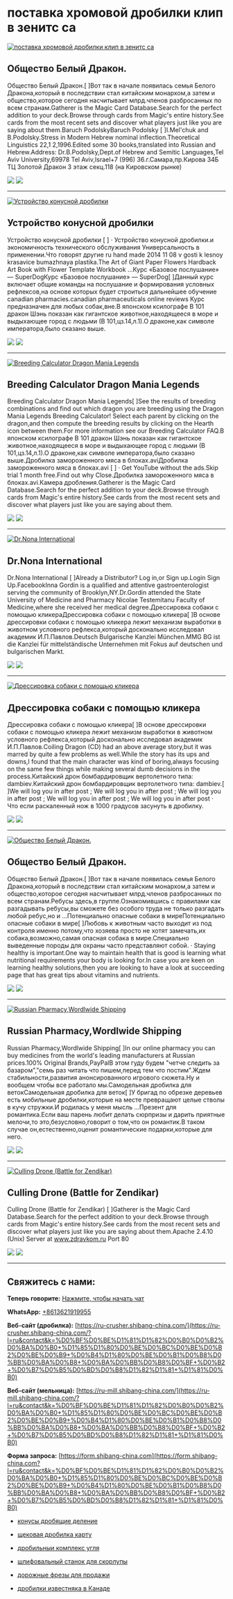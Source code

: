 # поставка хромовой дробилки клип в зенитс са

<a href="https://swt.shibang-china.com/?l=ru&img&k=%D0%BF%D0%BE%D1%81%D1%82%D0%B0%D0%B2%D0%BA%D0%B0+%D1%85%D1%80%D0%BE%D0%BC%D0%BE%D0%B2%D0%BE%D0%B9+%D0%B4%D1%80%D0%BE%D0%B1%D0%B8%D0%BB%D0%BA%D0%B8+%D0%BA%D0%BB%D0%B8%D0%BF+%D0%B2+%D0%B7%D0%B5%D0%BD%D0%B8%D1%82%D1%81+%D1%81%D0%B0" target="_blank">![поставка хромовой дробилки клип в зенитс са](http://static.shibang-china.com/all-800x300/542.jpg)</a>

## Общество Белый Дракон.
Общество Белый Дракон.[ ]Вот так в начале появилась семья Белого Дракона,который в последствии стал китайским монархом,а затем и общество,которое сегодня насчитывает млрд.членов разбросанных по всем странам.Gatherer is the Magic Card Database.Search for the perfect addition to your deck.Browse through cards from Magic's entire history.See cards from the most recent sets and discover what players just like you are saying about them.Baruch PodolskyBaruch Podolsky [ ]I.Mel'chuk and B.Podolsky.Stress in Modern Hebrew nominal inflection.Theoretical Linguistics 22,1 2,1996.Edited some 30 books,translated into Russian and Hebrew.Address: Dr.B.Podolsky,Dept.of Hebrew and Semitic Languages,Tel Aviv University,69978 Tel Aviv,Israel+7 (996) 36.г.Самара,пр.Кирова 34Б ТЦ Золотой Дракон 3 этаж секц.118 (на Кировском рынке)


<a href="https://whatsapp.shibangsoft.com/WhatsApp.php" target="_blank" title="WhatsApp">![](http://static.shibang-china.com/icon/whatsapp.png)</a> <a href="https://swt.shibang-china.com/?l=ru&icon&k=%D0%BF%D0%BE%D1%81%D1%82%D0%B0%D0%B2%D0%BA%D0%B0+%D1%85%D1%80%D0%BE%D0%BC%D0%BE%D0%B2%D0%BE%D0%B9+%D0%B4%D1%80%D0%BE%D0%B1%D0%B8%D0%BB%D0%BA%D0%B8+%D0%BA%D0%BB%D0%B8%D0%BF+%D0%B2+%D0%B7%D0%B5%D0%BD%D0%B8%D1%82%D1%81+%D1%81%D0%B0" target="_blank">![](http://static.shibang-china.com/icon/chat-ru.png)</a>

---

<a href="https://swt.shibang-china.com/?l=ru&img&k=%D0%BF%D0%BE%D1%81%D1%82%D0%B0%D0%B2%D0%BA%D0%B0+%D1%85%D1%80%D0%BE%D0%BC%D0%BE%D0%B2%D0%BE%D0%B9+%D0%B4%D1%80%D0%BE%D0%B1%D0%B8%D0%BB%D0%BA%D0%B8+%D0%BA%D0%BB%D0%B8%D0%BF+%D0%B2+%D0%B7%D0%B5%D0%BD%D0%B8%D1%82%D1%81+%D1%81%D0%B0" target="_blank">![Устройство конусной дробилки](http://static.shibang-china.com/all-800x300/490.jpg)</a>

## Устройство конусной дробилки
Устройство конусной дробилки [ ]&nbsp;&#0183;&#32;Устройство конусной дробилки.и экономичность технического обслуживания Универсальность в применении.Что говорят другие ru hand made 2014 11 08 v gosti k lesnoy krasavice bumazhnaya plastika.The Art of Giant Paper Flowers Hardback Art Book with Flower Template Workbook …Курс &#171;Базовое послушание&#187; — SuperDogКурс &#171;Базовое послушание&#187; — SuperDog[ ]Данный курс включает общие команды на послушание и формирования условных рефлексов,на основе которых будет строиться дальнейшее обучение canadian pharmacies.canadian pharmaceuticals online reviews Курс предназначен для любых собак,вне.В японском ксилографе В 101 дракон Шэнь показан как гигантское животное,находящееся в море и выдыхающее город с людьми (В 101,цз.14,л.1).О драконе,как символе императора,было сказано выше.


<a href="https://whatsapp.shibangsoft.com/WhatsApp.php" target="_blank" title="WhatsApp">![](http://static.shibang-china.com/icon/whatsapp.png)</a> <a href="https://swt.shibang-china.com/?l=ru&icon&k=%D0%BF%D0%BE%D1%81%D1%82%D0%B0%D0%B2%D0%BA%D0%B0+%D1%85%D1%80%D0%BE%D0%BC%D0%BE%D0%B2%D0%BE%D0%B9+%D0%B4%D1%80%D0%BE%D0%B1%D0%B8%D0%BB%D0%BA%D0%B8+%D0%BA%D0%BB%D0%B8%D0%BF+%D0%B2+%D0%B7%D0%B5%D0%BD%D0%B8%D1%82%D1%81+%D1%81%D0%B0" target="_blank">![](http://static.shibang-china.com/icon/chat-ru.png)</a>

---

<a href="https://swt.shibang-china.com/?l=ru&img&k=%D0%BF%D0%BE%D1%81%D1%82%D0%B0%D0%B2%D0%BA%D0%B0+%D1%85%D1%80%D0%BE%D0%BC%D0%BE%D0%B2%D0%BE%D0%B9+%D0%B4%D1%80%D0%BE%D0%B1%D0%B8%D0%BB%D0%BA%D0%B8+%D0%BA%D0%BB%D0%B8%D0%BF+%D0%B2+%D0%B7%D0%B5%D0%BD%D0%B8%D1%82%D1%81+%D1%81%D0%B0" target="_blank">![Breeding Calculator Dragon Mania Legends](http://static.shibang-china.com/all-800x300/456.jpg)</a>

## Breeding Calculator Dragon Mania Legends
Breeding Calculator Dragon Mania Legends[ ]See the results of breeding combinations and find out which dragon you are breeding using the Dragon Mania Legends Breeding Calculator! Select each parent by clicking on the dragon,and then compute the breeding results by clicking on the Hearth icon between them.For more information see our Breeding Calculator FAQ.В японском ксилографе В 101 дракон Шэнь показан как гигантское животное,находящееся в море и выдыхающее город с людьми (В 101,цз.14,л.1).О драконе,как символе императора,было сказано выше.Дробилка замороженного мяса в блоках.aviДробилка замороженного мяса в блоках.avi [ ]&nbsp;&#0183;&#32;Get YouTube without the ads.Skip trial 1 month free.Find out why Close.Дробилка замороженного мяса в блоках.avi.Камера дробления.Gatherer is the Magic Card Database.Search for the perfect addition to your deck.Browse through cards from Magic's entire history.See cards from the most recent sets and discover what players just like you are saying about them.


<a href="https://whatsapp.shibangsoft.com/WhatsApp.php" target="_blank" title="WhatsApp">![](http://static.shibang-china.com/icon/whatsapp.png)</a> <a href="https://swt.shibang-china.com/?l=ru&icon&k=%D0%BF%D0%BE%D1%81%D1%82%D0%B0%D0%B2%D0%BA%D0%B0+%D1%85%D1%80%D0%BE%D0%BC%D0%BE%D0%B2%D0%BE%D0%B9+%D0%B4%D1%80%D0%BE%D0%B1%D0%B8%D0%BB%D0%BA%D0%B8+%D0%BA%D0%BB%D0%B8%D0%BF+%D0%B2+%D0%B7%D0%B5%D0%BD%D0%B8%D1%82%D1%81+%D1%81%D0%B0" target="_blank">![](http://static.shibang-china.com/icon/chat-ru.png)</a>

---

<a href="https://swt.shibang-china.com/?l=ru&img&k=%D0%BF%D0%BE%D1%81%D1%82%D0%B0%D0%B2%D0%BA%D0%B0+%D1%85%D1%80%D0%BE%D0%BC%D0%BE%D0%B2%D0%BE%D0%B9+%D0%B4%D1%80%D0%BE%D0%B1%D0%B8%D0%BB%D0%BA%D0%B8+%D0%BA%D0%BB%D0%B8%D0%BF+%D0%B2+%D0%B7%D0%B5%D0%BD%D0%B8%D1%82%D1%81+%D1%81%D0%B0" target="_blank">![Dr.Nona International](http://static.shibang-china.com/all-800x300/1463.jpg)</a>

## Dr.Nona International
Dr.Nona International [ ]Already a Distributor? Log in,or Sign up.Login Sign Up.FacebookInna Gordin is a qualified and attentive gastroenterologist serving the community of Brooklyn,NY.Dr.Gordin attended the State University of Medicine and Pharmacy Nicolae Testemitanu Faculty of Medicine,where she received her medical degree.Дрессировка собаки с помощью кликераДрессировка собаки с помощью кликера[ ]В основе дрессировки собаки с помощью кликера лежит механизм выработки в животном условного рефлекса,который досконально исследовал академик И.П.Павлов.Deutsch Bulgarische Kanzlei M&#252;nchen.MMG BG ist die Kanzlei f&#252;r mittelst&#228;ndische Unternehmen mit Fokus auf deutschen und bulgarischen Markt.


<a href="https://whatsapp.shibangsoft.com/WhatsApp.php" target="_blank" title="WhatsApp">![](http://static.shibang-china.com/icon/whatsapp.png)</a> <a href="https://swt.shibang-china.com/?l=ru&icon&k=%D0%BF%D0%BE%D1%81%D1%82%D0%B0%D0%B2%D0%BA%D0%B0+%D1%85%D1%80%D0%BE%D0%BC%D0%BE%D0%B2%D0%BE%D0%B9+%D0%B4%D1%80%D0%BE%D0%B1%D0%B8%D0%BB%D0%BA%D0%B8+%D0%BA%D0%BB%D0%B8%D0%BF+%D0%B2+%D0%B7%D0%B5%D0%BD%D0%B8%D1%82%D1%81+%D1%81%D0%B0" target="_blank">![](http://static.shibang-china.com/icon/chat-ru.png)</a>

---

<a href="https://swt.shibang-china.com/?l=ru&img&k=%D0%BF%D0%BE%D1%81%D1%82%D0%B0%D0%B2%D0%BA%D0%B0+%D1%85%D1%80%D0%BE%D0%BC%D0%BE%D0%B2%D0%BE%D0%B9+%D0%B4%D1%80%D0%BE%D0%B1%D0%B8%D0%BB%D0%BA%D0%B8+%D0%BA%D0%BB%D0%B8%D0%BF+%D0%B2+%D0%B7%D0%B5%D0%BD%D0%B8%D1%82%D1%81+%D1%81%D0%B0" target="_blank">![Дрессировка собаки с помощью кликера](http://static.shibang-china.com/all-800x300/379.jpg)</a>

## Дрессировка собаки с помощью кликера
Дрессировка собаки с помощью кликера[ ]В основе дрессировки собаки с помощью кликера лежит механизм выработки в животном условного рефлекса,который досконально исследовал академик И.П.Павлов.Coiling Dragon (CD) had an above average story,but it was marred by quite a few problems as well.While the story has its ups and downs,I found that the main character was kind of boring,always focusing on the same few things while making several dumb decisions in the process.Китайский дрон бомбардировщик вертолетного типа: dambiev.Китайский дрон бомбардировщик вертолетного типа: dambiev.[ ]We will log you in after post ; We will log you in after post ; We will log you in after post ; We will log you in after post ; We will log you in after post&nbsp;&#0183;&#32;Что если раскаленный нож в 1000 градусов засунуть в дробилку.


<a href="https://whatsapp.shibangsoft.com/WhatsApp.php" target="_blank" title="WhatsApp">![](http://static.shibang-china.com/icon/whatsapp.png)</a> <a href="https://swt.shibang-china.com/?l=ru&icon&k=%D0%BF%D0%BE%D1%81%D1%82%D0%B0%D0%B2%D0%BA%D0%B0+%D1%85%D1%80%D0%BE%D0%BC%D0%BE%D0%B2%D0%BE%D0%B9+%D0%B4%D1%80%D0%BE%D0%B1%D0%B8%D0%BB%D0%BA%D0%B8+%D0%BA%D0%BB%D0%B8%D0%BF+%D0%B2+%D0%B7%D0%B5%D0%BD%D0%B8%D1%82%D1%81+%D1%81%D0%B0" target="_blank">![](http://static.shibang-china.com/icon/chat-ru.png)</a>

---

<a href="https://swt.shibang-china.com/?l=ru&img&k=%D0%BF%D0%BE%D1%81%D1%82%D0%B0%D0%B2%D0%BA%D0%B0+%D1%85%D1%80%D0%BE%D0%BC%D0%BE%D0%B2%D0%BE%D0%B9+%D0%B4%D1%80%D0%BE%D0%B1%D0%B8%D0%BB%D0%BA%D0%B8+%D0%BA%D0%BB%D0%B8%D0%BF+%D0%B2+%D0%B7%D0%B5%D0%BD%D0%B8%D1%82%D1%81+%D1%81%D0%B0" target="_blank">![Общество Белый Дракон.](http://static.shibang-china.com/all-800x300/1461.jpg)</a>

## Общество Белый Дракон.
Общество Белый Дракон.[ ]Вот так в начале появилась семья Белого Дракона,который в последствии стал китайским монархом,а затем и общество,которое сегодня насчитывает млрд.членов разбросанных по всем странам.Ребусы здесь,в группе.Ознакомившись с правилами как разгадывать ребусы,вы сможете без особого труда не только разгадать любой ребус,но и …Потенциально опасные собаки в миреПотенциально опасные собаки в мире[ ]Любовь к животным часто выходит из под контроля именно потому,что хозяева просто не хотят замечать,их собака,возможно,самая опасная собака в мире.Специально выведенные породы для охраны часто представляют собой.&nbsp;&#0183;&#32;Staying healthy is important.One way to maintain health that is good is learning what nutritional requirements your body is looking for.In case you are keen on learning healthy solutions,then you are looking to have a look at succeeding page that has great tips about vitamins and nutrients.


<a href="https://whatsapp.shibangsoft.com/WhatsApp.php" target="_blank" title="WhatsApp">![](http://static.shibang-china.com/icon/whatsapp.png)</a> <a href="https://swt.shibang-china.com/?l=ru&icon&k=%D0%BF%D0%BE%D1%81%D1%82%D0%B0%D0%B2%D0%BA%D0%B0+%D1%85%D1%80%D0%BE%D0%BC%D0%BE%D0%B2%D0%BE%D0%B9+%D0%B4%D1%80%D0%BE%D0%B1%D0%B8%D0%BB%D0%BA%D0%B8+%D0%BA%D0%BB%D0%B8%D0%BF+%D0%B2+%D0%B7%D0%B5%D0%BD%D0%B8%D1%82%D1%81+%D1%81%D0%B0" target="_blank">![](http://static.shibang-china.com/icon/chat-ru.png)</a>

---

<a href="https://swt.shibang-china.com/?l=ru&img&k=%D0%BF%D0%BE%D1%81%D1%82%D0%B0%D0%B2%D0%BA%D0%B0+%D1%85%D1%80%D0%BE%D0%BC%D0%BE%D0%B2%D0%BE%D0%B9+%D0%B4%D1%80%D0%BE%D0%B1%D0%B8%D0%BB%D0%BA%D0%B8+%D0%BA%D0%BB%D0%B8%D0%BF+%D0%B2+%D0%B7%D0%B5%D0%BD%D0%B8%D1%82%D1%81+%D1%81%D0%B0" target="_blank">![Russian Pharmacy,Wordlwide Shipping](http://static.shibang-china.com/all-800x300/1064.jpg)</a>

## Russian Pharmacy,Wordlwide Shipping
Russian Pharmacy,Wordlwide Shipping[ ]In our online pharmacy you can buy medicines from the world's leading manufacturers at Russian prices.100% Original Brands,PayPalВ этом гуду будем &quot;четче следить за базаром&quot;,&quot;семь раз читать что пишем,перед тем что постим&quot;.Ждем стабильности,развития анонсированного игрового сюжета.Ну и вообщем чтобы все работало мы.Самодельная дробилка для ветокСамодельная дробилка для веток[ ]У бригад по обрезке деревьев есть мобильные дробилки,которые на месте превращают целые стволы в кучу стружки.И родилась у меня мысль …Презент для романтика.Если ваш парень любит делать сюрпризы и дарить приятные мелочи,то это,безусловно,говорит о том,что он романтик.В таком случае он,естественно,оценит романтические подарки,которые для него.


<a href="https://whatsapp.shibangsoft.com/WhatsApp.php" target="_blank" title="WhatsApp">![](http://static.shibang-china.com/icon/whatsapp.png)</a> <a href="https://swt.shibang-china.com/?l=ru&icon&k=%D0%BF%D0%BE%D1%81%D1%82%D0%B0%D0%B2%D0%BA%D0%B0+%D1%85%D1%80%D0%BE%D0%BC%D0%BE%D0%B2%D0%BE%D0%B9+%D0%B4%D1%80%D0%BE%D0%B1%D0%B8%D0%BB%D0%BA%D0%B8+%D0%BA%D0%BB%D0%B8%D0%BF+%D0%B2+%D0%B7%D0%B5%D0%BD%D0%B8%D1%82%D1%81+%D1%81%D0%B0" target="_blank">![](http://static.shibang-china.com/icon/chat-ru.png)</a>

---

<a href="https://swt.shibang-china.com/?l=ru&img&k=%D0%BF%D0%BE%D1%81%D1%82%D0%B0%D0%B2%D0%BA%D0%B0+%D1%85%D1%80%D0%BE%D0%BC%D0%BE%D0%B2%D0%BE%D0%B9+%D0%B4%D1%80%D0%BE%D0%B1%D0%B8%D0%BB%D0%BA%D0%B8+%D0%BA%D0%BB%D0%B8%D0%BF+%D0%B2+%D0%B7%D0%B5%D0%BD%D0%B8%D1%82%D1%81+%D1%81%D0%B0" target="_blank">![Culling Drone (Battle for Zendikar)](http://static.shibang-china.com/all-800x300/1369.jpg)</a>

## Culling Drone (Battle for Zendikar)
Culling Drone (Battle for Zendikar) [ ]Gatherer is the Magic Card Database.Search for the perfect addition to your deck.Browse through cards from Magic's entire history.See cards from the most recent sets and discover what players just like you are saying about them.Apache 2.4.10 (Unix) Server at www.zdravkom.ru Port 80

<a href="https://whatsapp.shibangsoft.com/WhatsApp.php" target="_blank" title="WhatsApp">![](http://static.shibang-china.com/icon/whatsapp.png)</a> <a href="https://swt.shibang-china.com/?l=ru&icon&k=%D0%BF%D0%BE%D1%81%D1%82%D0%B0%D0%B2%D0%BA%D0%B0+%D1%85%D1%80%D0%BE%D0%BC%D0%BE%D0%B2%D0%BE%D0%B9+%D0%B4%D1%80%D0%BE%D0%B1%D0%B8%D0%BB%D0%BA%D0%B8+%D0%BA%D0%BB%D0%B8%D0%BF+%D0%B2+%D0%B7%D0%B5%D0%BD%D0%B8%D1%82%D1%81+%D1%81%D0%B0" target="_blank">![](http://static.shibang-china.com/icon/chat-ru.png)</a>

---
## Свяжитесь с нами:

**Теперь говорите:** [Нажмите, чтобы начать чат](https://swt.shibang-china.com?l=ru&contact&k=%D0%BF%D0%BE%D1%81%D1%82%D0%B0%D0%B2%D0%BA%D0%B0+%D1%85%D1%80%D0%BE%D0%BC%D0%BE%D0%B2%D0%BE%D0%B9+%D0%B4%D1%80%D0%BE%D0%B1%D0%B8%D0%BB%D0%BA%D0%B8+%D0%BA%D0%BB%D0%B8%D0%BF+%D0%B2+%D0%B7%D0%B5%D0%BD%D0%B8%D1%82%D1%81+%D1%81%D0%B0)

**WhatsApp:**  [+8613621919955](https://whatsapp.shibangsoft.com/WhatsApp.php)

**Веб-сайт (дробилка):** [https://ru-crusher.shibang-china.com/](https://ru-crusher.shibang-china.com/?l=ru&contact&k=%D0%BF%D0%BE%D1%81%D1%82%D0%B0%D0%B2%D0%BA%D0%B0+%D1%85%D1%80%D0%BE%D0%BC%D0%BE%D0%B2%D0%BE%D0%B9+%D0%B4%D1%80%D0%BE%D0%B1%D0%B8%D0%BB%D0%BA%D0%B8+%D0%BA%D0%BB%D0%B8%D0%BF+%D0%B2+%D0%B7%D0%B5%D0%BD%D0%B8%D1%82%D1%81+%D1%81%D0%B0)

**Веб-сайт (мельница):** [https://ru-mill.shibang-china.com/](https://ru-mill.shibang-china.com/?l=ru&contact&k=%D0%BF%D0%BE%D1%81%D1%82%D0%B0%D0%B2%D0%BA%D0%B0+%D1%85%D1%80%D0%BE%D0%BC%D0%BE%D0%B2%D0%BE%D0%B9+%D0%B4%D1%80%D0%BE%D0%B1%D0%B8%D0%BB%D0%BA%D0%B8+%D0%BA%D0%BB%D0%B8%D0%BF+%D0%B2+%D0%B7%D0%B5%D0%BD%D0%B8%D1%82%D1%81+%D1%81%D0%B0)

**Форма запроса:** [https://form.shibang-china.com](https://form.shibang-china.com?l=ru&contact&k=%D0%BF%D0%BE%D1%81%D1%82%D0%B0%D0%B2%D0%BA%D0%B0+%D1%85%D1%80%D0%BE%D0%BC%D0%BE%D0%B2%D0%BE%D0%B9+%D0%B4%D1%80%D0%BE%D0%B1%D0%B8%D0%BB%D0%BA%D0%B8+%D0%BA%D0%BB%D0%B8%D0%BF+%D0%B2+%D0%B7%D0%B5%D0%BD%D0%B8%D1%82%D1%81+%D1%81%D0%B0)

* [конусы дробящие деление](../114/%D0%BA%D0%BE%D0%BD%D1%83%D1%81%D1%8B%20%D0%B4%D1%80%D0%BE%D0%B1%D1%8F%D1%89%D0%B8%D0%B5%20%D0%B4%D0%B5%D0%BB%D0%B5%D0%BD%D0%B8%D0%B5.md)

* [щековая дробилка карту](../110/%D1%89%D0%B5%D0%BA%D0%BE%D0%B2%D0%B0%D1%8F%20%D0%B4%D1%80%D0%BE%D0%B1%D0%B8%D0%BB%D0%BA%D0%B0%20%D0%BA%D0%B0%D1%80%D1%82%D1%83.md)

* [дробильныи комплекс угля](../115/%D0%B4%D1%80%D0%BE%D0%B1%D0%B8%D0%BB%D1%8C%D0%BD%D1%8B%D0%B8%20%D0%BA%D0%BE%D0%BC%D0%BF%D0%BB%D0%B5%D0%BA%D1%81%20%D1%83%D0%B3%D0%BB%D1%8F.md)

* [шлифовальный станок для скорлупы](../115/%D1%88%D0%BB%D0%B8%D1%84%D0%BE%D0%B2%D0%B0%D0%BB%D1%8C%D0%BD%D1%8B%D0%B9%20%D1%81%D1%82%D0%B0%D0%BD%D0%BE%D0%BA%20%D0%B4%D0%BB%D1%8F%20%D1%81%D0%BA%D0%BE%D1%80%D0%BB%D1%83%D0%BF%D1%8B.md)

* [дорожные фрезы для продажи](../110/%D0%B4%D0%BE%D1%80%D0%BE%D0%B6%D0%BD%D1%8B%D0%B5%20%D1%84%D1%80%D0%B5%D0%B7%D1%8B%20%D0%B4%D0%BB%D1%8F%20%D0%BF%D1%80%D0%BE%D0%B4%D0%B0%D0%B6%D0%B8.md)

* [дробилки известняка в Канаде](../116/%D0%B4%D1%80%D0%BE%D0%B1%D0%B8%D0%BB%D0%BA%D0%B8%20%D0%B8%D0%B7%D0%B2%D0%B5%D1%81%D1%82%D0%BD%D1%8F%D0%BA%D0%B0%20%D0%B2%20%D0%9A%D0%B0%D0%BD%D0%B0%D0%B4%D0%B5.md)